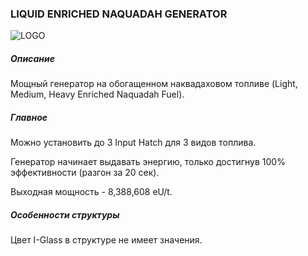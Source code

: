 ### LIQUID ENRICHED NAQUADAH GENERATOR

![LOGO](https://cdn.discordapp.com/attachments/916393114166525974/939742067893088256/NQ_ENRICH.png)

##### Описание

Мощный генератор на обогащенном наквадаховом топливе (Light, Medium, Heavy Enriched Naquadah Fuel).

##### Главное

Можно установить до 3 Input Hatch для 3 видов топлива. 

Генератор начинает выдавать энергию, только достигнув 100% эффективности (разгон за 20 сек). 

Выходная мощность - 8,388,608 eU/t.

##### Особенности структуры

Цвет I-Glass в структуре не имеет значения.
